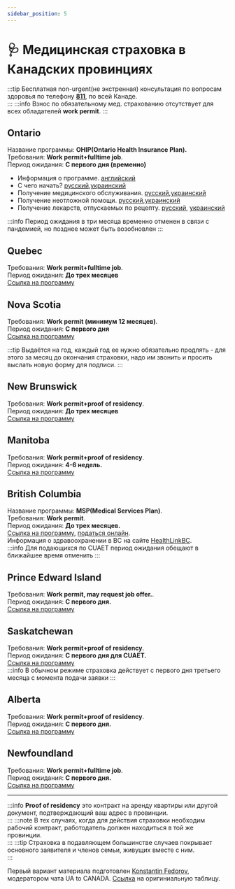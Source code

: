 ```yaml
---
sidebar_position: 5
---
```

#  🩺 Медицинская страховка в Канадских провинциях
:::tip
Бесплатная non-urgent(не экстренная) консультация по вопросам здоровья по телефону [**811**](tel:811), по всей Канаде.  
:::
:::info
Взнос по обязательному мед. страхованию отсутствует для всех обладателей **work permit**.
:::
## Ontario
Название программы: **OHIP(Ontario Health Insurance Plan).**  
Требования: **Work permit+fulltime job**.  
Период ожидания: **С первого дня (временно)**  
- Информация о программе. [английский](https://www.ontario.ca/page/apply-ohip-and-get-health-card)  
- С чего начать? [русский](https://health.gov.on.ca/en/common/system/docs/getting_started_fs_russian.pdf),[украинский](https://health.gov.on.ca/en/common/system/docs/getting_started_fs_ukrainian.pdf)  
- Получение медицинского обслуживания. [русский](https://health.gov.on.ca/en/common/system/docs/getting_medical_care_fs_russian.pdf),[украинский](https://health.gov.on.ca/en/common/system/docs/getting_medical_care_fs_ukrainian.pdf)  
- Получение неотложной помощи. [русский](https://health.gov.on.ca/en/common/system/docs/getting_emergency_care_fs_russian.pdf),[украинский](https://health.gov.on.ca/en/common/system/docs/getting_emergency_care_fs_ukrainian.pdf)  
- Получение лекарств, отпускаемых по рецепту. [русский](https://health.gov.on.ca/en/common/system/docs/getting_prescription_drugs_fs_russian.pdf), [украинский](https://health.gov.on.ca/en/common/system/docs/getting_prescription_drugs_fs_ukrainian.pdf)  


:::info
Период ожидания в три месяца временно отменен в связи с пандемией, но позднее может быть возобновлен
:::

## Quebec 
Требования: **Work permit+fulltime job**.  
Период ожидания: **До трех месяцев**  
[Ссылка на программу](https://www.ramq.gouv.qc.ca/en/citizens/health-insurance/register)  

## Nova Scotia
Требования: **Work permit (минимум 12 месяцев)**.  
Период ожидания: **С первого дня**  
[Ссылка на программу](https://novascotia.ca/dhw/msi/health_cards.asp)  

:::tip
Выдаётся на год, каждый год ее нужно обязательно продлять - для этого за месяц до окончания страховки, надо им звонить и просить выслать новую форму для подписи.
:::

## New Brunswick
Требования: **Work permit+proof of residency**.  
Период ожидания: **До трех месяцев**  
[Ссылка на программу](https://www2.gnb.ca/content/gnb/en/departments/health/MedicarePrescriptionDrugPlan/content/medicare/ApplyingforaCard.html)  


## Manitoba
Требования: **Work permit+proof of residency**.  
Период ожидания: **4-6 недель.**  
[Ссылка на программу](https://www.gov.mb.ca/health/mhsip/index.html)  


## British Columbia
Название программы: **MSP(Medical Services Plan)**.    
Требования: **Work permit**.  
Период ожидания: **До трех месяцев.**  
[Ссылка на программу](https://www2.gov.bc.ca/gov/content/health/health-drug-coverage/msp/bc-residents), 
[податься онлайн](https://my.gov.bc.ca/msp/enrolment/check-eligibility).  
Информация о здравоохранении в BC на сайте [HealthLinkBC](https://www.healthlinkbc.ca/).    
:::info
Для подающихся по CUAET период ожидания обещают в ближайшее время отменить
:::


## Prince Edward Island
Требования: **Work permit, may request job offer.**.  
Период ожидания: **С первого дня.**  
[Ссылка на программу](https://www.princeedwardisland.ca/en/service/apply-for-pei-health-card-new-residents)  

## Saskatchewan
Требования: **Work permit+proof of residency**.  
Период ожидания: **С первого дня для CUAET.**  
[Ссылка на программу](https://www.ehealthsask.ca/residents/health-cards/Pages/Apply-for-a-Health-Card.aspx)  
:::info
В обычном режиме страховка действует с первого дня третьего месяца с момента подачи заявки
:::


## Alberta
Требования: **Work permit+proof of residency**.  
Период ожидания: **С первого дня.**  
[Ссылка на программу](https://www.alberta.ca/ahcip-apply.aspx)  

## Newfoundland
Требования: **Work permit+fulltime job**.  
Период ожидания: **С первого дня.**  
[Ссылка на программу](https://www.gov.nl.ca/hcs/mcp/)  

------

:::info
**Proof of residency** это  контракт на аренду квартиры или другой документ, подтверждающий ваш адрес в провинции.  
:::
:::note
В тех случаях, когда для действия страховки необходим рабочий контракт, работодатель должен находиться в той же провинции.  
:::
:::tip
Страховка в подавляющем большинстве случаев покрывает основного заявителя и членов семьи, живущих вместе с ним.  
:::

Первый вариант материала подготовлен [Konstantin Fedorov](https://t.me/paors), модератором чата UA to CANADA. [Ссылка](https://docs.google.com/spreadsheets/d/1AuR536sq6cMBqTCqpjDSI1Dp6ZSx1MiowMCmLFm_4Ug/edit#gid=0) на оригиниальную таблицу.

